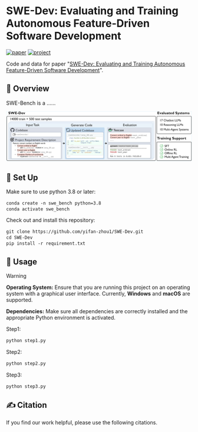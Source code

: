 # SWE-Dev: Evaluating and Training Autonomous Feature-Driven Software Development

[![paper](https://img.shields.io/badge/arXiv-Paper-<COLOR>.svg)](https://arxiv.org/abs/2410.16946)
[![project](https://img.shields.io/badge/project-Page-blue)](https://yuzhu-cai.github.io/rSDE-Bench/)

Code and data for paper "[SWE-Dev: Evaluating and Training Autonomous Feature-Driven Software Development](https://arxiv.org/abs/2410.16946)".

## 👋 Overview
SWE-Bench is a ......

<img src="static/images/overview.jpg">


## 🚀 Set Up

Make sure to use python 3.8 or later:
```
conda create -n swe_bench python=3.8
conda activate swe_bench
```

Check out and install this repository:
```
git clone https://github.com/yifan-zhou1/SWE-Dev.git
cd SWE-Dev
pip install -r requirement.txt
```

## 💽 Usage
> [!WARNING]
> **Operating System:** Ensure that you are running this project on an operating system with a graphical user interface. Currently, **Windows** and **macOS** are supported.
> 
> **Dependencies:** Make sure all dependencies are correctly installed and the appropriate Python environment is activated.

Step1:

```bash
python step1.py
```

Step2:

```bash
python step2.py
```

Step3:

```
python step3.py
```


## ✍️ Citation

If you find our work helpful, please use the following citations.


